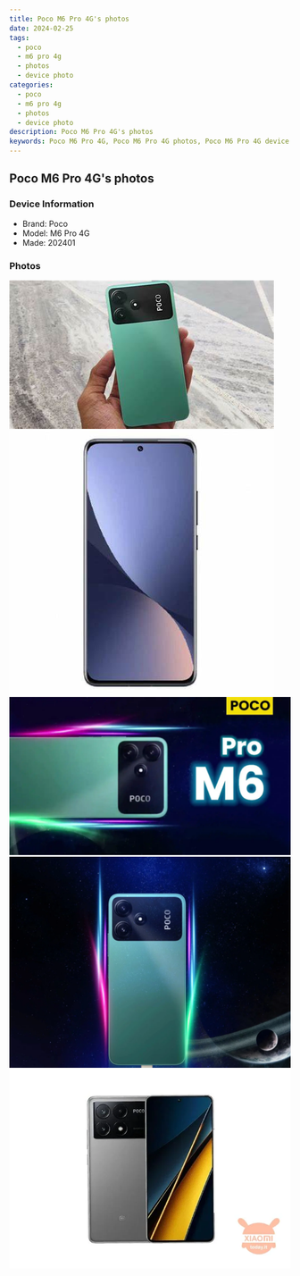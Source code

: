 ```yaml
---
title: Poco M6 Pro 4G's photos
date: 2024-02-25
tags: 
  - poco
  - m6 pro 4g
  - photos
  - device photo
categories: 
  - poco
  - m6 pro 4g
  - photos
  - device photo
description: Poco M6 Pro 4G's photos
keywords: Poco M6 Pro 4G, Poco M6 Pro 4G photos, Poco M6 Pro 4G device photo
---
```


## Poco M6 Pro 4G's photos

### Device Information

- Brand: Poco
- Model: M6 Pro 4G
- Made: 202401

### Photos

![/images/best-assets/devices/poco/poco-m6-pro-4g/1.jpg](/images/best-assets/devices/poco/poco-m6-pro-4g/1.jpg)
![/images/best-assets/devices/poco/poco-m6-pro-4g/2.jpg](/images/best-assets/devices/poco/poco-m6-pro-4g/2.jpg)
![/images/best-assets/devices/poco/poco-m6-pro-4g/3.jpg](/images/best-assets/devices/poco/poco-m6-pro-4g/3.jpg)
![/images/best-assets/devices/poco/poco-m6-pro-4g/4.jpg](/images/best-assets/devices/poco/poco-m6-pro-4g/4.jpg)
![/images/best-assets/devices/poco/poco-m6-pro-4g/5.jpg](/images/best-assets/devices/poco/poco-m6-pro-4g/5.jpg)
